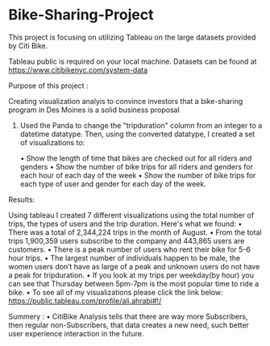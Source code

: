 # Bike-Sharing-Project

This project is focusing on utilizing Tableau on the large datasets provided by Citi Bike.

Tableau public is required on your local machine. Datasets can be found at https://www.citibikenyc.com/system-data

Purpose of this project :

Creating visualization analyis to convince investors that a bike-sharing program in Des Moines is a solid business proposal

1. Used the Panda to change the "tripduration" column from an integer to a datetime datatype. Then, using the converted datatype, I created a set of visualizations to:

	•	Show the length of time that bikes are checked out for all riders and genders
	•	Show the number of bike trips for all riders and genders for each hour of each day of the week
	•	Show the number of bike trips for each type of user and gender for each day of the week.

Results:


Using tableau I created 7 different visualizations using the total number of trips, the types of users and the trip duration. Here's what we found:
	•	There was a total of 2,344,224 trips in the month of August.
	•	From the total trips 1,900,359 users subscribe to the company and 443,865 users are customers.
	•	There is a peak number of users who rent their bike for 5-6 hour trips.
	•	The largest number of individuals happen to be male, the women users don’t have as large of a peak and unknown users do not have a peak for tripduration.
	•	If you look at my trips per weekday(by hour) you can see that Thursday between 5pm-7pm is the most popular time to ride a bike.
	•	To see all of my visualizations please click the link below: 
       https://public.tableau.com/profile/ali.ahrabi#!/

Summery :
	•	CitiBike Analysis tells that there are way more Subscribers, then regular non-Subscribers, that data creates a new need, such better user experience interaction in the future.
